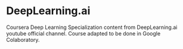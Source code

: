# DeepLearning.ai 
Coursera Deep Learning Specialization content from DeepLearning.ai youtube official channel.
Course adapted to be done in Google Colaboratory.
